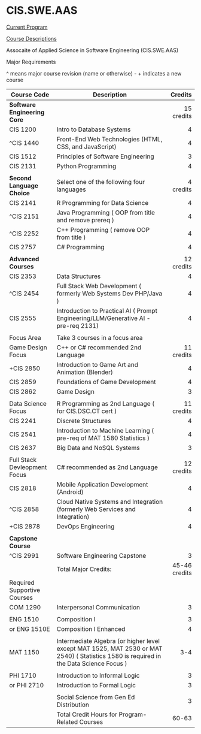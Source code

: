 # CIS.SWE.AAS

[Current Program](https://catalog.oaklandcc.edu/programs/computer-information-systems/software-engineering-option-aas/)
  
[Course Descriptions](https://catalog.oaklandcc.edu/course-descriptions/cis/)

Assocaite of Applied Science in Software Engineering (CIS.SWE.AAS)

Major Requirements

^ means major course revision (name or otherwise) - \+ indicates a new course

| Course Code	| Description	| Credits |
|-------------|-------------|---------:|
|**Software Engineering Core**|| 15 credits |
| CIS 1200	|Intro to Database Systems |	4 |
| ^CIS 1440	| Front-End Web Technologies (HTML, CSS, and JavaScript)|	4 |
| CIS 1512	| Principles of Software Engineering |	3 |
| CIS 2131	| Python Programming	| 4 |
||
|**Second Language Choice**|Select one of the following four languages | 4 credits |
| CIS 2141 |	R Programming for Data Science |	4 |
| ^CIS 2151	| Java Programming ( OOP from title and remove prereq ) | 4 |
| ^CIS 2252	| C++ Programming ( remove OOP from title )| 4 |
| CIS 2757	| C# Programming	| 4 |
||
|**Advanced Courses**| | 12 credits |
| CIS 2353	| Data Structures |	4 |
| ^CIS 2454	| Full Stack Web Development ( formerly Web Systems Dev PHP/Java ) | 4|
| CIS 2555	| Introduction to Practical AI ( Prompt Engineering/LLM/Generative AI - pre-req 2131) | 4 |
||
| Focus Area | Take 3 courses in a focus area |
| Game Design Focus | C++ or C# recommended 2nd Language | 11 credits |
| +CIS 2850	| Introduction to Game Art and Animation (Blender) |	4 |
| CIS 2859	| Foundations of Game Development	| 4 | 
| CIS 2862	| Game Design	| 3 |
||
| Data Science Focus | R Programming as 2nd Language ( for CIS.DSC.CT cert ) | 11 credits |
| CIS 2241|	Discrete Structures	| 4 |
| CIS 2541	|Introduction to Machine Learning ( pre-req of MAT 1580 Statistics ) | 4 |
| CIS 2637	| Big Data and NoSQL Systems | 3 |
||
| Full Stack Devleopment Focus | C# recommended as 2nd Language | 12 credits |
| CIS 2818	| Mobile Application Development (Android) |	4 |
| ^CIS 2858	| Cloud Native Systems and Integration (formerly Web Services and Integration) |	4 |
| +CIS 2878	| DevOps Engineering |	4 |
||
|**Capstone Course**|
| ^CIS 2991	|Software Engineering Capstone |	3 |
||Total Major Credits: |45-46 credits|
| Required Supportive Courses |
| COM 1290 | Interpersonal Communication |	3 |
||
| ENG 1510 | Composition I	| 3 |
| or ENG 1510E |	Composition I Enhanced	| 4 |
||
| MAT 1150	| Intermediate Algebra (or higher level except MAT 1525, MAT 2530 or MAT 2540) ( Statistics 1580 is required in the Data Science Focus ) | 3-4 |
||
| PHI 1710 |	Introduction to Informal Logic | 3 |
| or PHI 2710 |	Introduction to Formal Logic |	3 |
||
| | Social Science from Gen Ed Distribution | 3 |
| | Total Credit Hours for Program-Related Courses	| 60-63 |

